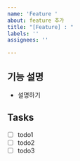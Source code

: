 ```yaml
---
name: 'Feature '
about: feature 추가
title: "[Feature] : "
labels: ''
assignees: ''

---
```


## 기능 설명
- 설명하기

## Tasks
- [ ] todo1
- [ ] todo2
- [ ] todo3
